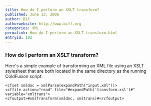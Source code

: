 ```yaml
---
title: How do I perform an XSLT transform?
published: June 13, 2006
author: Bif
authorwebsite: http://www.biff.org
categories: XML
permalink: How-do-I-perform-an-XSLT-transform.html
entryid: 102
---
```


<h3>How do I perform an XSLT transform?</h3>

<p>
Here's a simple example of transforming an XML file using an XSLT stylesheet that are both located in the same directory as the running ColdFusion script:
</p>

<pre><code class="language-markup">&lt;cfset xmldoc = xmlParse(expandPath(&quot;input.xml&quot;))&gt;
&lt;cffile action=&quot;read&quot; file=&quot;#expandPath('transform.xsl')#&quot; variable=&quot;xmltrans&quot;&gt;
&lt;cfoutput&gt;#xmlTransform(xmldoc, xmltrans)#&lt;/cfoutput&gt;
</code></pre>



